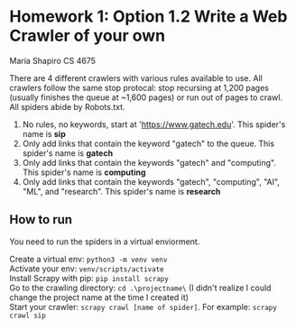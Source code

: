 # Homework 1: Option 1.2 Write a Web Crawler of your own
Maria Shapiro CS 4675


There are 4 different crawlers with various rules available to use. All crawlers follow the same stop protocal: stop recursing at 1,200 pages (usually finishes the queue at ~1,600 pages) or run out of pages to crawl. All spiders abide by Robots.txt. 

1. No rules, no keywords, start at 'https://www.gatech.edu'. This spider's name is **sip**
2. Only add links that contain the keyword "gatech" to the queue. This spider's name is **gatech**
3. Only add links that contain the keywords "gatech" and "computing". This spider's name is **computing**
4. Only add links that contain the keywords "gatech", "computing", "AI", "ML", and "research". This spider's name is **research**


<h2>How to run</h2>  
You need to run the spiders in a virtual enviorment. 
  
Create a virtual env: `python3 -m venv venv`  
Activate your env: `venv/scripts/activate`  
Install Scrapy with pip: `pip install scrapy`   
Go to the crawling directory: `cd .\projectname\` (I didn't realize I could change the project name at the time I created it)  
Start your crawler: `scrapy crawl [name of spider]`. For example: `scrapy crawl sip`
